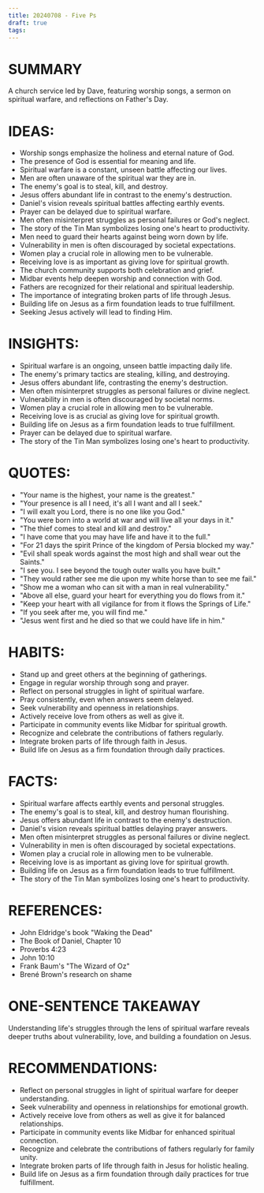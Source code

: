 ```yaml
---
title: 20240708 - Five Ps
draft: true
tags:
---
```

# SUMMARY
A church service led by Dave, featuring worship songs, a sermon on spiritual warfare, and reflections on Father's Day.

# IDEAS:
- Worship songs emphasize the holiness and eternal nature of God.
- The presence of God is essential for meaning and life.
- Spiritual warfare is a constant, unseen battle affecting our lives.
- Men are often unaware of the spiritual war they are in.
- The enemy's goal is to steal, kill, and destroy.
- Jesus offers abundant life in contrast to the enemy's destruction.
- Daniel's vision reveals spiritual battles affecting earthly events.
- Prayer can be delayed due to spiritual warfare.
- Men often misinterpret struggles as personal failures or God's neglect.
- The story of the Tin Man symbolizes losing one's heart to productivity.
- Men need to guard their hearts against being worn down by life.
- Vulnerability in men is often discouraged by societal expectations.
- Women play a crucial role in allowing men to be vulnerable.
- Receiving love is as important as giving love for spiritual growth.
- The church community supports both celebration and grief.
- Midbar events help deepen worship and connection with God.
- Fathers are recognized for their relational and spiritual leadership.
- The importance of integrating broken parts of life through Jesus.
- Building life on Jesus as a firm foundation leads to true fulfillment.
- Seeking Jesus actively will lead to finding Him.

# INSIGHTS:
- Spiritual warfare is an ongoing, unseen battle impacting daily life.
- The enemy's primary tactics are stealing, killing, and destroying.
- Jesus offers abundant life, contrasting the enemy's destruction.
- Men often misinterpret struggles as personal failures or divine neglect.
- Vulnerability in men is often discouraged by societal norms.
- Women play a crucial role in allowing men to be vulnerable.
- Receiving love is as crucial as giving love for spiritual growth.
- Building life on Jesus as a firm foundation leads to true fulfillment.
- Prayer can be delayed due to spiritual warfare.
- The story of the Tin Man symbolizes losing one's heart to productivity.

# QUOTES:
- "Your name is the highest, your name is the greatest."
- "Your presence is all I need, it's all I want and all I seek."
- "I will exalt you Lord, there is no one like you God."
- "You were born into a world at war and will live all your days in it."
- "The thief comes to steal and kill and destroy."
- "I have come that you may have life and have it to the full."
- "For 21 days the spirit Prince of the kingdom of Persia blocked my way."
- "Evil shall speak words against the most high and shall wear out the Saints."
- "I see you. I see beyond the tough outer walls you have built."
- "They would rather see me die upon my white horse than to see me fail."
- "Show me a woman who can sit with a man in real vulnerability."
- "Above all else, guard your heart for everything you do flows from it."
- "Keep your heart with all vigilance for from it flows the Springs of Life."
- "If you seek after me, you will find me."
- "Jesus went first and he died so that we could have life in him."

# HABITS:
- Stand up and greet others at the beginning of gatherings.
- Engage in regular worship through song and prayer.
- Reflect on personal struggles in light of spiritual warfare.
- Pray consistently, even when answers seem delayed.
- Seek vulnerability and openness in relationships.
- Actively receive love from others as well as give it.
- Participate in community events like Midbar for spiritual growth.
- Recognize and celebrate the contributions of fathers regularly.
- Integrate broken parts of life through faith in Jesus.
- Build life on Jesus as a firm foundation through daily practices.

# FACTS:
- Spiritual warfare affects earthly events and personal struggles.
- The enemy's goal is to steal, kill, and destroy human flourishing.
- Jesus offers abundant life in contrast to the enemy's destruction.
- Daniel's vision reveals spiritual battles delaying prayer answers.
- Men often misinterpret struggles as personal failures or divine neglect.
- Vulnerability in men is often discouraged by societal expectations.
- Women play a crucial role in allowing men to be vulnerable.
- Receiving love is as important as giving love for spiritual growth.
- Building life on Jesus as a firm foundation leads to true fulfillment.
- The story of the Tin Man symbolizes losing one's heart to productivity.

# REFERENCES:
- John Eldridge's book "Waking the Dead"
- The Book of Daniel, Chapter 10
- Proverbs 4:23
- John 10:10
- Frank Baum's "The Wizard of Oz"
- Brené Brown's research on shame

# ONE-SENTENCE TAKEAWAY
Understanding life's struggles through the lens of spiritual warfare reveals deeper truths about vulnerability, love, and building a foundation on Jesus.

# RECOMMENDATIONS:
- Reflect on personal struggles in light of spiritual warfare for deeper understanding.
- Seek vulnerability and openness in relationships for emotional growth.
- Actively receive love from others as well as give it for balanced relationships.
- Participate in community events like Midbar for enhanced spiritual connection.
- Recognize and celebrate the contributions of fathers regularly for family unity.
- Integrate broken parts of life through faith in Jesus for holistic healing.
- Build life on Jesus as a firm foundation through daily practices for true fulfillment.
